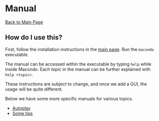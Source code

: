 # Manual

[Back to Main Page](/macondo)

## How do I use this?

First, follow the installation instructions in the [main page](/macondo).
Run the `macondo` executable.

The manual can be accessed within the executable by typing `help` while inside
Macondo. Each topic in the manual can be further explained with `help <topic>`.

These instructions are subject to change, and once we add a GUI, the usage
will be quite different.

Below we have some more specific manuals for various topics.

- [Autoplay](/macondo/manual/autoplay.html)
- [Some tips](/macondo/manual/tips.html)